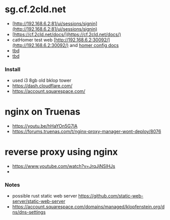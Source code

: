 
# sg.cf.2cld.net

- [http://192.168.6.2:81/ui/sessions/signin](http://192.168.6.2:81/ui/sessions/signin)
- [https://cf.2cld.net/docs/](https://cf.2cld.net/docs/)
- catHomer test web [http://192.168.6.2:30092/](http://192.168.6.2:30092/) and [homer config docs](https://github.com/bastienwirtz/homer/blob/main/docs/configuration.md)
- [tbd]()
- [tbd]()

### Install
- used i3 8gb old bklop tower
- https://dash.cloudflare.com/
- https://account.squarespace.com/

# nginx on Truenas
- https://youtu.be/hHaYOn5G7lA
- https://forums.truenas.com/t/nginx-proxy-manager-wont-deploy/8076

# reverse proxy using nginx
- https://www.youtube.com/watch?v=JrqJjNSlHJs
- 
### Notes
- possible rust static web server https://github.com/static-web-server/static-web-server
- https://account.squarespace.com/domains/managed/klopfenstein.org/dns/dns-settings
